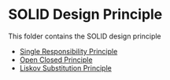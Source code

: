 # SOLID Design Principle

This folder contains the SOLID design principle

- [Single Responsibility Principle](https://github.com/smitesht/design-patterns/tree/main/SOLID-Principles/SingleResponsobility)
- [Open Closed Principle](https://github.com/smitesht/design-patterns/tree/main/SOLID-Principles/OpenClose)
- [Liskov Substitution Principle](https://github.com/smitesht/design-patterns/tree/main/SOLID-Principles/LiskovSubstitutionPrinciple)
